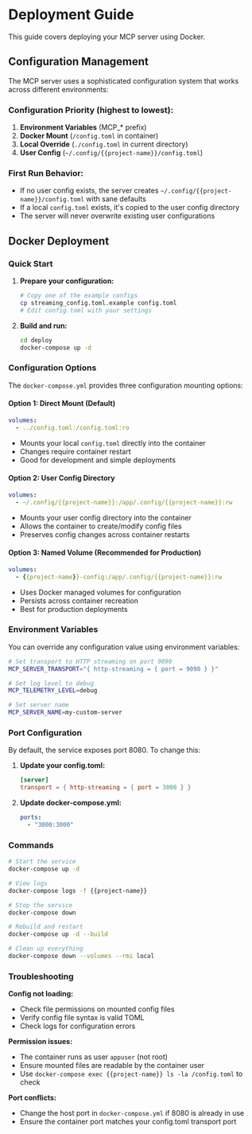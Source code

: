 # Deployment Guide

This guide covers deploying your MCP server using Docker.

## Configuration Management

The MCP server uses a sophisticated configuration system that works across different environments:

### Configuration Priority (highest to lowest):
1. **Environment Variables** (MCP_* prefix)
2. **Docker Mount** (`/config.toml` in container)
3. **Local Override** (`./config.toml` in current directory)
4. **User Config** (`~/.config/{{project-name}}/config.toml`)

### First Run Behavior:
- If no user config exists, the server creates `~/.config/{{project-name}}/config.toml` with sane defaults
- If a local `config.toml` exists, it's copied to the user config directory
- The server will never overwrite existing user configurations

## Docker Deployment

### Quick Start

1. **Prepare your configuration:**
   ```bash
   # Copy one of the example configs
   cp streaming_config.toml.example config.toml
   # Edit config.toml with your settings
   ```

2. **Build and run:**
   ```bash
   cd deploy
   docker-compose up -d
   ```

### Configuration Options

The `docker-compose.yml` provides three configuration mounting options:

#### Option 1: Direct Mount (Default)
```yaml
volumes:
  - ../config.toml:/config.toml:ro
```
- Mounts your local `config.toml` directly into the container
- Changes require container restart
- Good for development and simple deployments

#### Option 2: User Config Directory
```yaml
volumes:
  - ~/.config/{{project-name}}:/app/.config/{{project-name}}:rw
```
- Mounts your user config directory into the container
- Allows the container to create/modify config files
- Preserves config changes across container restarts

#### Option 3: Named Volume (Recommended for Production)
```yaml
volumes:
  - {{project-name}}-config:/app/.config/{{project-name}}:rw
```
- Uses Docker managed volumes for configuration
- Persists across container recreation
- Best for production deployments

### Environment Variables

You can override any configuration value using environment variables:

```bash
# Set transport to HTTP streaming on port 9090
MCP_SERVER_TRANSPORT="{ http-streaming = { port = 9090 } }"

# Set log level to debug
MCP_TELEMETRY_LEVEL=debug

# Set server name
MCP_SERVER_NAME=my-custom-server
```

### Port Configuration

By default, the service exposes port 8080. To change this:

1. **Update your config.toml:**
   ```toml
   [server]
   transport = { http-streaming = { port = 3000 } }
   ```

2. **Update docker-compose.yml:**
   ```yaml
   ports:
     - "3000:3000"
   ```

### Commands

```bash
# Start the service
docker-compose up -d

# View logs
docker-compose logs -f {{project-name}}

# Stop the service
docker-compose down

# Rebuild and restart
docker-compose up -d --build

# Clean up everything
docker-compose down --volumes --rmi local
```

### Troubleshooting

**Config not loading:**
- Check file permissions on mounted config files
- Verify config file syntax is valid TOML
- Check logs for configuration errors

**Permission issues:**
- The container runs as user `appuser` (not root)
- Ensure mounted files are readable by the container user
- Use `docker-compose exec {{project-name}} ls -la /config.toml` to check

**Port conflicts:**
- Change the host port in `docker-compose.yml` if 8080 is already in use
- Ensure the container port matches your config.toml transport port